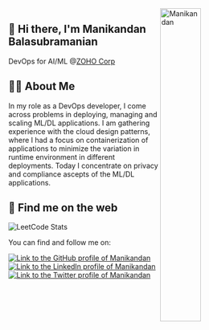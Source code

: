 <img src="https://user-images.githubusercontent.com/45605680/125161085-eef3c400-e19d-11eb-9c5e-5006f9a51613.png" alt="Manikandan" align="right" width="40%">

## :wave: Hi there, I'm Manikandan Balasubramanian
DevOps for AI/ML @[ZOHO Corp](https://www.zoho.com/)
 
## :superhero_man: About Me

In my role as a DevOps developer, I come across problems in deploying, managing and scaling ML/DL applications. I am gathering experience with the cloud design patterns, where I had a focus on containerization of applications to minimize the variation in runtime environment in different deployments. Today I concentrate on privacy and compliance ascepts of the ML/DL applications.


## :compass: Find me on the web

![LeetCode Stats](https://leetcode.card.workers.dev/Manikandan_Balasubramanian?theme=default&font=baloo&extension=null)

You can find and follow me on:

[<img alt="Link to the GitHub profile of Manikandan" src="https://img.shields.io/static/v1?label=GitHub&message=Follow%20me&labelColor=181717&logoColor=ffffff&style=for-the-badge&logo=GitHub" />](https://github.com/ManikandanBalasubramanian) <br>
[<img alt="Link to the LinkedIn profile of Manikandan" src="https://img.shields.io/static/v1?label=LinkedIn&message=Follow%20me&labelColor=0077B5&logoColor=ffffff&style=for-the-badge&logo=linkedin" />](https://www.linkedin.com/in/manikandan-balasubramanian-5335a562/) <br>
[<img alt="Link to the Twitter profile of Manikandan" src="https://img.shields.io/static/v1?label=Twitter&message=Follow%20me&labelColor=1DA1F2&logoColor=ffffff&style=for-the-badge&logo=twitter" />](https://twitter.com/mostwantedmani2)<br />
